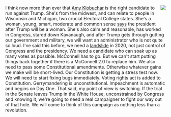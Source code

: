 <img src="http://scripting.com/images/2019/02/27/crush.png" border="0" align="right">I think now more than ever that <a href="https://twitter.com/amyklobuchar">Amy Klobuchar</a> is the right candidate to run against Trump. She's from the midwest, and can relate to people in Wisconsin and Michigan, two crucial Electoral College states. She's a woman, young, smart, moderate and common sense <a href="http://scripting.com/2019/01/28.html#a221631">says</a> the president after Trump will be a woman. She's also calm and reasonable, has worked in Congress, stared down Kavanaugh, and after Trump gets through gutting our government and military, we will want an administrator who is not quite so loud. I've said this before, we need a <a href="http://scripting.com/2019/10/24.html#a143005">landslide</a> in 2020, not just control of Congress and the presidency. We need a candidate who can soak up as many votes as possible. McConnell has to go. But we can't start putting things back together if there is a McConnell 2.0 to replace him. We also need to pass some Constitutional amendments. Otherwise whatever gains we make will be short-lived. Our Constitution is getting a stress test now. We will need to start fixing bugs immediately. Voting rights act is added to Constitution. Gerrymandering is unconstitutional. Impeachment is automatic and begins on Day One. That said, my point of view is switching. If the trial in the Senate leaves Trump in the White House, unconstrained by Congress and knowing it, we're going to need a real campaigner to fight our way out of that hole. We will come to think of this campaign as nothing less than a revolution.  
